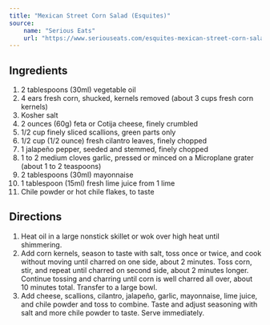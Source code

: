 ```yaml
---
title: "Mexican Street Corn Salad (Esquites)"
source:
    name: "Serious Eats"
    url: "https://www.seriouseats.com/esquites-mexican-street-corn-salad-recipe"
---
```


## Ingredients

1. 2 tablespoons (30ml) vegetable oil
1. 4 ears fresh corn, shucked, kernels removed (about 3 cups fresh corn kernels)
1. Kosher salt
1. 2 ounces (60g) feta or Cotija cheese, finely crumbled
1. 1/2 cup finely sliced scallions, green parts only
1. 1/2 cup (1/2 ounce) fresh cilantro leaves, finely chopped
1. 1 jalapeño pepper, seeded and stemmed, finely chopped
1. 1 to 2 medium cloves garlic, pressed or minced on a Microplane grater (about 1 to 2 teaspoons)
1. 2 tablespoons (30ml) mayonnaise
1. 1 tablespoon (15ml) fresh lime juice from 1 lime
1. Chile powder or hot chile flakes, to taste

## Directions

1. Heat oil in a large nonstick skillet or wok over high heat until shimmering.
1. Add corn kernels, season to taste with salt, toss once or twice, and cook without moving until charred on one side, about 2 minutes. Toss corn, stir, and repeat until charred on second side, about 2 minutes longer. Continue tossing and charring until corn is well charred all over, about 10 minutes total. Transfer to a large bowl.
1. Add cheese, scallions, cilantro, jalapeño, garlic, mayonnaise, lime juice, and chile powder and toss to combine. Taste and adjust seasoning with salt and more chile powder to taste. Serve immediately.
